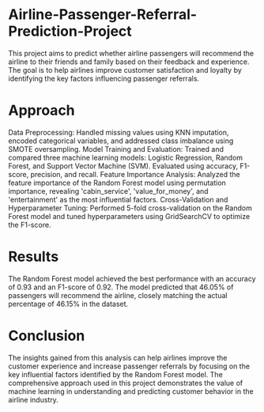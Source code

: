 # Airline-Passenger-Referral-Prediction-Project
This project aims to predict whether airline passengers will recommend the airline to their friends and family based on their feedback and experience. The goal is to help airlines improve customer satisfaction and loyalty by identifying the key factors influencing passenger referrals.
# Approach
Data Preprocessing: Handled missing values using KNN imputation, encoded categorical variables, and addressed class imbalance using SMOTE oversampling.
Model Training and Evaluation: Trained and compared three machine learning models: Logistic Regression, Random Forest, and Support Vector Machine (SVM). Evaluated using accuracy, F1-score, precision, and recall.
Feature Importance Analysis: Analyzed the feature importance of the Random Forest model using permutation importance, revealing 'cabin_service', 'value_for_money', and 'entertainment' as the most influential factors.
Cross-Validation and Hyperparameter Tuning: Performed 5-fold cross-validation on the Random Forest model and tuned hyperparameters using GridSearchCV to optimize the F1-score.
# Results
The Random Forest model achieved the best performance with an accuracy of 0.93 and an F1-score of 0.92.
The model predicted that 46.05% of passengers will recommend the airline, closely matching the actual percentage of 46.15% in the dataset.
# Conclusion
The insights gained from this analysis can help airlines improve the customer experience and increase passenger referrals by focusing on the key influential factors identified by the Random Forest model. The comprehensive approach used in this project demonstrates the value of machine learning in understanding and predicting customer behavior in the airline industry.
